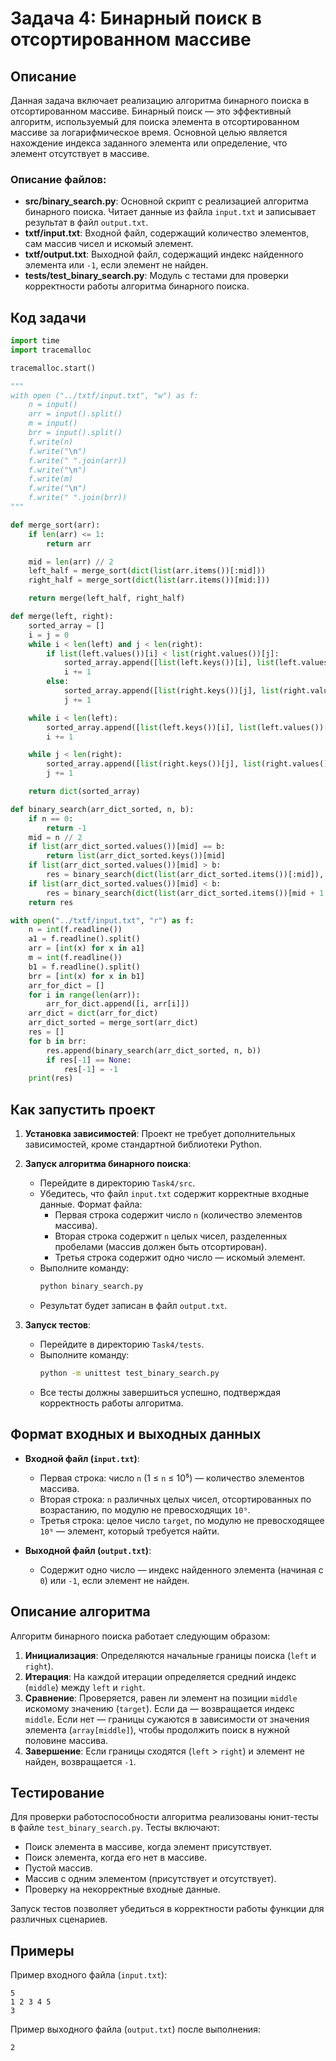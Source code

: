 # Задача 4: Бинарный поиск в отсортированном массиве

## Описание

Данная задача включает реализацию алгоритма бинарного поиска в отсортированном массиве. Бинарный поиск — это эффективный алгоритм, используемый для поиска элемента в отсортированном массиве за логарифмическое время. Основной целью является нахождение индекса заданного элемента или определение, что элемент отсутствует в массиве.

### Описание файлов:

- **src/binary_search.py**: Основной скрипт с реализацией алгоритма бинарного поиска. Читает данные из файла `input.txt` и записывает результат в файл `output.txt`.
- **txtf/input.txt**: Входной файл, содержащий количество элементов, сам массив чисел и искомый элемент.
- **txtf/output.txt**: Выходной файл, содержащий индекс найденного элемента или `-1`, если элемент не найден.
- **tests/test_binary_search.py**: Модуль с тестами для проверки корректности работы алгоритма бинарного поиска.

## Код задачи

```python
import time
import tracemalloc

tracemalloc.start()

"""
with open ("../txtf/input.txt", "w") as f:
    n = input()
    arr = input().split()
    m = input()
    brr = input().split()
    f.write(n)
    f.write("\n")
    f.write(" ".join(arr))
    f.write("\n")
    f.write(m)
    f.write("\n")
    f.write(" ".join(brr))
"""

def merge_sort(arr):
    if len(arr) <= 1:
        return arr

    mid = len(arr) // 2
    left_half = merge_sort(dict(list(arr.items())[:mid]))
    right_half = merge_sort(dict(list(arr.items())[mid:]))

    return merge(left_half, right_half)

def merge(left, right):
    sorted_array = []
    i = j = 0
    while i < len(left) and j < len(right):
        if list(left.values())[i] < list(right.values())[j]:
            sorted_array.append([list(left.keys())[i], list(left.values())[i]])
            i += 1
        else:
            sorted_array.append([list(right.keys())[j], list(right.values())[j]])
            j += 1

    while i < len(left):
        sorted_array.append([list(left.keys())[i], list(left.values())[i]])
        i += 1

    while j < len(right):
        sorted_array.append([list(right.keys())[j], list(right.values())[j]])
        j += 1

    return dict(sorted_array)

def binary_search(arr_dict_sorted, n, b):
    if n == 0:
        return -1
    mid = n // 2
    if list(arr_dict_sorted.values())[mid] == b:
        return list(arr_dict_sorted.keys())[mid]
    if list(arr_dict_sorted.values())[mid] > b:
        res = binary_search(dict(list(arr_dict_sorted.items())[:mid]), len(dict(list(arr_dict_sorted.items())[:mid])), b)
    if list(arr_dict_sorted.values())[mid] < b:
        res = binary_search(dict(list(arr_dict_sorted.items())[mid + 1:]), len(dict(list(arr_dict_sorted.items())[mid + 1:])), b)
    return res

with open("../txtf/input.txt", "r") as f:
    n = int(f.readline())
    a1 = f.readline().split()
    arr = [int(x) for x in a1]
    m = int(f.readline())
    b1 = f.readline().split()
    brr = [int(x) for x in b1]
    arr_for_dict = []
    for i in range(len(arr)):
        arr_for_dict.append([i, arr[i]])
    arr_dict = dict(arr_for_dict)
    arr_dict_sorted = merge_sort(arr_dict)
    res = []
    for b in brr:
        res.append(binary_search(arr_dict_sorted, n, b))
        if res[-1] == None:
            res[-1] = -1
    print(res)
```

## Как запустить проект

1. **Установка зависимостей**: Проект не требует дополнительных зависимостей, кроме стандартной библиотеки Python.

2. **Запуск алгоритма бинарного поиска**:

   - Перейдите в директорию `Task4/src`.
   - Убедитесь, что файл `input.txt` содержит корректные входные данные. Формат файла:
     - Первая строка содержит число `n` (количество элементов массива).
     - Вторая строка содержит `n` целых чисел, разделенных пробелами (массив должен быть отсортирован).
     - Третья строка содержит одно число — искомый элемент.
   - Выполните команду:
     ```sh
     python binary_search.py
     ```
   - Результат будет записан в файл `output.txt`.

3. **Запуск тестов**:

   - Перейдите в директорию `Task4/tests`.
   - Выполните команду:
     ```sh
     python -m unittest test_binary_search.py
     ```
   - Все тесты должны завершиться успешно, подтверждая корректность работы алгоритма.

## Формат входных и выходных данных

- **Входной файл (********`input.txt`********)**:

  - Первая строка: число `n` (1 ≤ `n` ≤ 10⁵) — количество элементов массива.
  - Вторая строка: `n` различных целых чисел, отсортированных по возрастанию, по модулю не превосходящих `10⁹`.
  - Третья строка: целое число `target`, по модулю не превосходящее `10⁹` — элемент, который требуется найти.

- **Выходной файл (********`output.txt`********)**:

  - Содержит одно число — индекс найденного элемента (начиная с `0`) или `-1`, если элемент не найден.

## Описание алгоритма

Алгоритм бинарного поиска работает следующим образом:

1. **Инициализация**: Определяются начальные границы поиска (`left` и `right`).
2. **Итерация**: На каждой итерации определяется средний индекс (`middle`) между `left` и `right`.
3. **Сравнение**: Проверяется, равен ли элемент на позиции `middle` искомому значению (`target`). Если да — возвращается индекс `middle`. Если нет — границы сужаются в зависимости от значения элемента (`array[middle]`), чтобы продолжить поиск в нужной половине массива.
4. **Завершение**: Если границы сходятся (`left` > `right`) и элемент не найден, возвращается `-1`.

## Тестирование

Для проверки работоспособности алгоритма реализованы юнит-тесты в файле `test_binary_search.py`. Тесты включают:

- Поиск элемента в массиве, когда элемент присутствует.
- Поиск элемента, когда его нет в массиве.
- Пустой массив.
- Массив с одним элементом (присутствует и отсутствует).
- Проверку на некорректные входные данные.

Запуск тестов позволяет убедиться в корректности работы функции для различных сценариев.

## Примеры

Пример входного файла (`input.txt`):

```
5
1 2 3 4 5
3
```

Пример выходного файла (`output.txt`) после выполнения:

```
2
```
